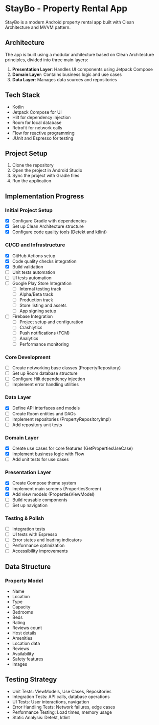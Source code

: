 # StayBo - Property Rental App

StayBo is a modern Android property rental app built with Clean Architecture and MVVM pattern.

## Architecture

The app is built using a modular architecture based on Clean Architecture principles, divided into three main layers:

1. **Presentation Layer**: Handles UI components using Jetpack Compose
2. **Domain Layer**: Contains business logic and use cases
3. **Data Layer**: Manages data sources and repositories

## Tech Stack

- Kotlin
- Jetpack Compose for UI
- Hilt for dependency injection
- Room for local database
- Retrofit for network calls
- Flow for reactive programming
- JUnit and Espresso for testing

## Project Setup

1. Clone the repository
2. Open the project in Android Studio
3. Sync the project with Gradle files
4. Run the application

## Implementation Progress

### Initial Project Setup
- [x] Configure Gradle with dependencies
- [x] Set up Clean Architecture structure
- [x] Configure code quality tools (Detekt and ktlint)

### CI/CD and Infrastructure
- [x] GitHub Actions setup
- [x] Code quality checks integration
- [x] Build validation
- [ ] Unit tests automation
- [ ] UI tests automation
- [ ] Google Play Store Integration
  - [ ] Internal testing track
  - [ ] Alpha/Beta track
  - [ ] Production track
  - [ ] Store listing and assets
  - [ ] App signing setup
- [ ] Firebase Integration
  - [ ] Project setup and configuration
  - [ ] Crashlytics
  - [ ] Push notifications (FCM)
  - [ ] Analytics
  - [ ] Performance monitoring

### Core Development
- [ ] Create networking base classes (PropertyRepository)
- [ ] Set up Room database structure
- [ ] Configure Hilt dependency injection
- [ ] Implement error handling utilities

### Data Layer
- [x] Define API interfaces and models
- [ ] Create Room entities and DAOs
- [ ] Implement repositories (PropertyRepositoryImpl)
- [ ] Add repository unit tests

### Domain Layer
- [x] Create use cases for core features (GetPropertiesUseCase)
- [x] Implement business logic with Flow
- [ ] Add unit tests for use cases

### Presentation Layer
- [x] Create Compose theme system
- [x] Implement main screens (PropertiesScreen)
- [x] Add view models (PropertiesViewModel)
- [ ] Build reusable components
- [ ] Set up navigation

### Testing & Polish
- [ ] Integration tests
- [ ] UI tests with Espresso
- [ ] Error states and loading indicators
- [ ] Performance optimization
- [ ] Accessibility improvements

## Data Structure

### Property Model
- Name
- Location
- Type
- Capacity
- Bedrooms
- Beds
- Rating
- Reviews count
- Host details
- Amenities
- Location data
- Reviews
- Availability
- Safety features
- Images

## Testing Strategy

- Unit Tests: ViewModels, Use Cases, Repositories
- Integration Tests: API calls, database operations
- UI Tests: User interactions, navigation
- Error Handling Tests: Network failures, edge cases
- Performance Testing: Load times, memory usage
- Static Analysis: Detekt, ktlint
